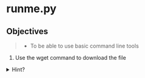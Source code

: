 # runme.py

## Objectives

> - To be able to use basic command line tools

1. Use the wget command to download the file
<details>
<summary>Hint?</summary>
<br>
Right click on the link of the file you wish to download. Then simply run the following in the terminal 'wget <link_to_file>'

</details>
